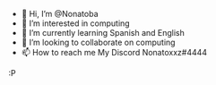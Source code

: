 - 👋 Hi, I’m @Nonatoba
- 👀 I’m interested in computing 
- 🌱 I’m currently learning Spanish and English
- 💞️ I’m looking to collaborate on computing
- 📫 How to reach me My Discord Nonatoxxz#4444 

:P

<!---
Nonatoba/Nonatoba is a ✨ special ✨ repository because its `README.md` (this file) appears on your GitHub profile.
You can click the Preview link to take a look at your changes.
--->
